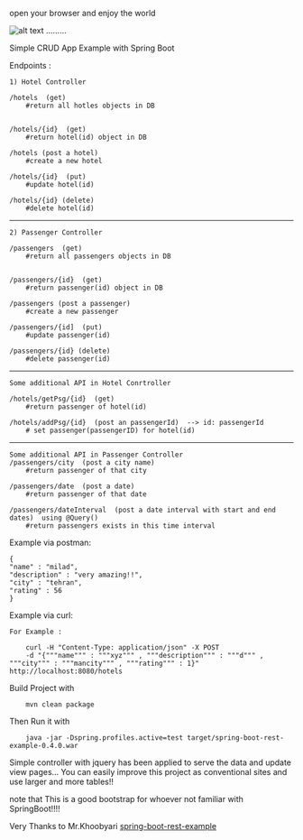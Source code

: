 open your browser and enjoy the world

![alt text](http://www.tech-ab.net/wp-content/uploads/2015/11/Spring-Logo.png)
.........

Simple CRUD App Example with Spring Boot

Endpoints :

	1) Hotel Controller

	/hotels  (get)
		#return all hotles objects in DB


	/hotels/{id}  (get)
		#return hotel(id) object in DB

	/hotels (post a hotel)
		#create a new hotel

	/hotels/{id}  (put)
		#update hotel(id)

	/hotels/{id} (delete)
		#delete hotel(id)

-------------------------------
	2) Passenger Controller

	/passengers  (get)
		#return all passengers objects in DB


	/passengers/{id}  (get)
		#return passenger(id) object in DB

	/passengers (post a passenger)
		#create a new passenger

	/passengers/{id]  (put)
		#update passenger(id)

	/passengers/{id} (delete)
		#delete passenger(id)

---------------------------------------
	Some additional API in Hotel Conrtroller

	/hotels/getPsg/{id}  (get)
		#return passenger of hotel(id)

	/hotels/addPsg/{id}  (post an passengerId)  --> id: passengerId
		# set passenger(passengerID) for hotel(id)

--------------------------------------------
	Some additional API in Passenger Controller
	/passengers/city  (post a city name)
		#return passenger of that city

	/passengers/date  (post a date)
		#return passenger of that date

	/passengers/dateInterval  (post a date interval with start and end dates)  using @Query()
		#return passengers exists in this time interval




Example via postman:

	{
	"name" : "milad",
	"description" : "very amazing!!",
	"city" : "tehran",
	"rating" : 56
	}

Example via curl:

	For Example :

		curl -H "Content-Type: application/json" -X POST 
		-d "{"""name""" : """xyz""" , """description""" : """d""" , """city""" : """mancity""" , """rating""" : 1}"  http://localhost:8080/hotels

Build Project with

		mvn clean package
Then Run it with 

		java -jar -Dspring.profiles.active=test target/spring-boot-rest-example-0.4.0.war

Simple controller with jquery has been applied to serve the data and update view pages...
You can easily improve this project as conventional sites and use larger and more tables!!

note that This is a good bootstrap for whoever not familiar with SpringBoot!!!!


Very Thanks to Mr.Khoobyari 
[spring-boot-rest-example](https://github.com/khoubyari)



 